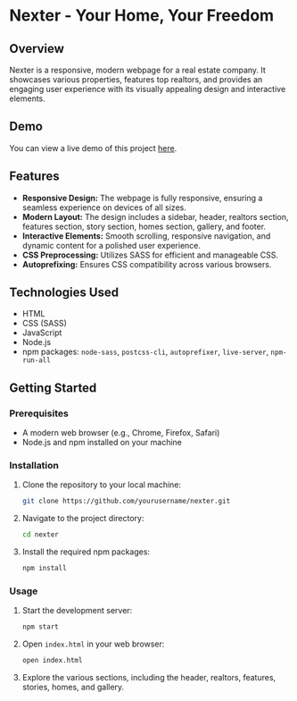 # Nexter - Your Home, Your Freedom

## Overview

Nexter is a responsive, modern webpage for a real estate company. It showcases various properties, features top realtors, and provides an engaging user experience with its visually appealing design and interactive elements.

## Demo

You can view a live demo of this project [here](https://eimantasp123.github.io/Nexter/).

## Features

- **Responsive Design:** The webpage is fully responsive, ensuring a seamless experience on devices of all sizes.
- **Modern Layout:** The design includes a sidebar, header, realtors section, features section, story section, homes section, gallery, and footer.
- **Interactive Elements:** Smooth scrolling, responsive navigation, and dynamic content for a polished user experience.
- **CSS Preprocessing:** Utilizes SASS for efficient and manageable CSS.
- **Autoprefixing:** Ensures CSS compatibility across various browsers.

## Technologies Used

- HTML
- CSS (SASS)
- JavaScript
- Node.js
- npm packages: `node-sass`, `postcss-cli`, `autoprefixer`, `live-server`, `npm-run-all`

## Getting Started

### Prerequisites

- A modern web browser (e.g., Chrome, Firefox, Safari)
- Node.js and npm installed on your machine

### Installation

1. Clone the repository to your local machine:
    ```bash
    git clone https://github.com/yourusername/nexter.git
    ```
2. Navigate to the project directory:
    ```bash
    cd nexter
    ```
3. Install the required npm packages:
    ```bash
    npm install
    ```

### Usage

1. Start the development server:
    ```bash
    npm start
    ```
2. Open `index.html` in your web browser:
    ```bash
    open index.html
    ```
3. Explore the various sections, including the header, realtors, features, stories, homes, and gallery.
